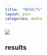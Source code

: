 ```yaml
---
title:  "RESULTS"
layout: post
categories: media
---
```


<style>
/* Add some style to the table */
table.center {
  margin-left:auto;
  margin-right:auto;
}

/* Increase the size of the images */
table.center img {
  max-width: 100%;
  height: auto;
}

/* Add some space between cells */
table.center td {
  padding: 10px;
  text-align: center;
}
</style>

<img src="https://geonyeong-park.github.io/spectral-motion-alignment/static/gifs/long/penguins_swimming2/input.gif" style="max-width: 400px;">


## results
